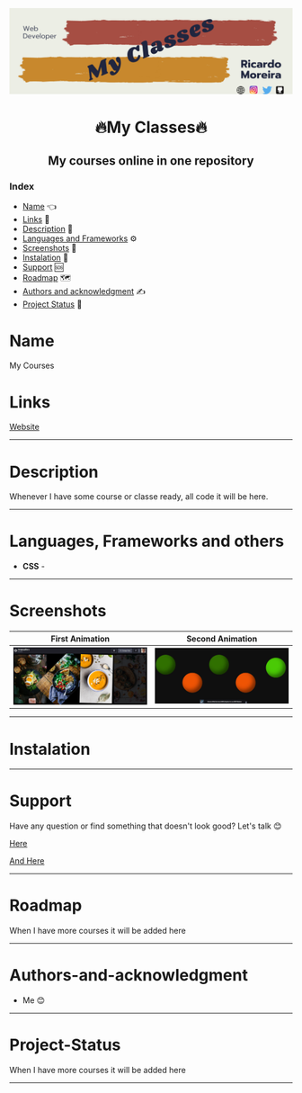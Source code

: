 [![Social banner for mugas](./assets/classes_banner.png)](http://ricardomoreira.io/)

<h1 align="center"> 🔥My Classes🔥</h1>

<h2 align="center"> My courses online in one repository </h2>

### Index

* [Name](#Name) 👈
* [Links](#Links) 🔗
* [Description](#Description) 📖
* [Languages and Frameworks](####Languages-and-Frameworks) ⚙️
* [Screenshots](#Screenshots) 📱
* [Instalation](#Instalation) 🧩
* [Support](#Support) 🆘
* [Roadmap](#Roadmap) 🗺️
* [Authors and acknowledgment](####Authors-and-acknowledgment) ✍️
* [Project Status](#Project-Status) 📜

# Name

My Courses

# Links

[Website](https://codepen.io/collection/nMoZYq)

___

# Description

Whenever I have some course or classe ready, all code it will be here.

___

# Languages, Frameworks and others

* **CSS** -

____

# Screenshots

First Animation        |  Second Animation
:-------------------------:|:-------------------------:
![](assets/screenshot.png)  |  ![](assets/screenshot1.png)

____

# Instalation

___

# Support

Have any question or find something that doesn't look good? Let's talk 😊

[Here](https://github.com/mugas)

[And Here](https://www.ricardomoreira.io/about)

____

# Roadmap

When I have more courses it will be added here

____

# Authors-and-acknowledgment

* Me 😊

____

# Project-Status  

When I have more courses it will be added here

____
